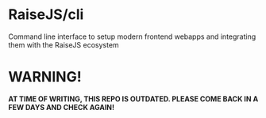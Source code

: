 # RaiseJS/cli
Command line interface to setup modern frontend webapps and integrating them with the RaiseJS ecosystem

# WARNING!
**AT TIME OF WRITING, THIS REPO IS OUTDATED. PLEASE COME BACK IN A FEW DAYS AND CHECK AGAIN!**
